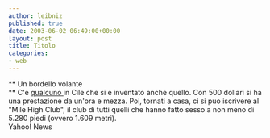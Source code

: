 ```yaml
---
author: leibniz
published: true
date: 2003-06-02 06:49:00+00:00
layout: post
title: Titolo
categories:
- web
---
```


   **   Un bordello volante   
** C'e  [ qualcuno ](http://story.news.yahoo.com/news?tmpl=story&cid=573&ncid=757&e=1&u=/nm/20030601/od_nm/odd_chile_prostitutes_dc)in Cile che si e inventato anche quello. Con 500 dollari si ha una prestazione da un'ora e mezza. Poi, tornati a casa, ci si puo iscrivere al "Mile High Club", il club di tutti quelli che hanno fatto sesso a non meno di 5.280 piedi (ovvero 1.609 metri).   
Yahoo! News
